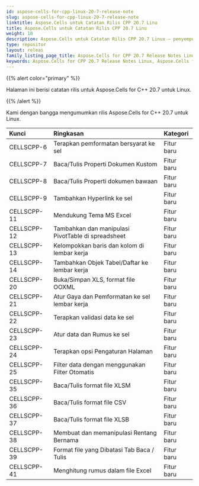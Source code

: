 ```yaml
---
id: aspose-cells-for-cpp-linux-20-7-release-note
slug: aspose-cells-for-cpp-linux-20-7-release-note
linktitle: Aspose.Cells untuk Catatan Rilis CPP 20.7 Linu
title: Aspose.Cells untuk Catatan Rilis CPP 20.7 Linu
weight: 10
description: Aspose.Cells untuk Catatan Rilis CPP 20.7 Linux – penyempurnaan terbaru, fitur baru, dan perbaikan
type: repositor
layout: releas
family_listing_page_title: Aspose.Cells for CPP 20.7 Release Notes Linu
keywords: Aspose.Cells for CPP 20.7 Release Notes Linux, Aspose.Cells for CPP 20.7 Linux updates and fixe
---
```

{{% alert color="primary" %}}

Halaman ini berisi catatan rilis untuk Aspose.Cells for C++ 20.7 untuk Linux.

{{% /alert %}}

Kami dengan bangga mengumumkan rilis Aspose.Cells for C++ 20.7 untuk Linux.

|**Kunci**|**Ringkasan**|**Kategori**|
| :- | :- | :- |
|CELLSCPP-6|Terapkan pemformatan bersyarat ke sel|Fitur baru|
|CELLSCPP-7|Baca/Tulis Properti Dokumen Kustom|Fitur baru|
|CELLSCPP-8|Baca/Tulis Properti dokumen bawaan|Fitur baru|
|CELLSCPP-9|Tambahkan Hyperlink ke sel|Fitur baru|
|CELLSCPP-11|Mendukung Tema MS Excel|Fitur baru|
|CELLSCPP-12|Tambahkan dan manipulasi PivotTable di spreadsheet|Fitur baru|
|CELLSCPP-13|Kelompokkan baris dan kolom di lembar kerja|Fitur baru|
|CELLSCPP-14|Tambahkan Objek Tabel/Daftar ke lembar kerja|Fitur baru|
|CELLSCPP-20|Buka/Simpan XLS, format file OOXML|Fitur baru|
|CELLSCPP-21|Atur Gaya dan Pemformatan ke sel lembar kerja|Fitur baru|
|CELLSCPP-22|Terapkan validasi data ke sel|Fitur baru|
|CELLSCPP-23|Atur data dan Rumus ke sel|Fitur baru|
|CELLSCPP-24|Terapkan opsi Pengaturan Halaman|Fitur baru|
|CELLSCPP-25|Filter data dengan menggunakan Filter Otomatis|Fitur baru|
|CELLSCPP-35|Baca/Tulis format file XLSM|Fitur baru|
|CELLSCPP-36|Baca/Tulis format file CSV|Fitur baru|
|CELLSCPP-37|Baca/Tulis format file XLSB|Fitur baru|
|CELLSCPP-38|Membuat dan memanipulasi Rentang Bernama|Fitur baru|
|CELLSCPP-39|Format file yang Dibatasi Tab Baca / Tulis|Fitur baru|
|CELLSCPP-41|Menghitung rumus dalam file Excel|Fitur baru|
